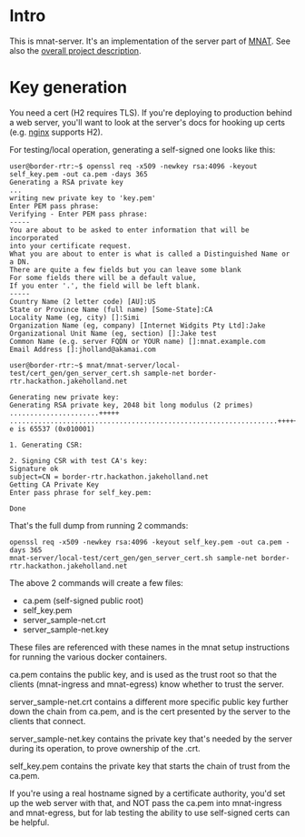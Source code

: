 # Intro

This is mnat-server.
It's an implementation of the server part of [MNAT](https://datatracker.ietf.org/doc/draft-jholland-mboned-mnat/).
See also the [overall project description](https://github.com/GrumpyOldTroll/mnat).

# Key generation

You need a cert (H2 requires TLS).
If you're deploying to production behind a web server, you'll want to look at the server's docs for hooking up certs (e.g. [nginx](https://nginx.org/en/docs/http/configuring_https_servers.html) supports H2).

For testing/local operation, generating a self-signed one looks like this:

~~~
user@border-rtr:~$ openssl req -x509 -newkey rsa:4096 -keyout self_key.pem -out ca.pem -days 365
Generating a RSA private key
...
writing new private key to 'key.pem'
Enter PEM pass phrase:
Verifying - Enter PEM pass phrase:
-----
You are about to be asked to enter information that will be incorporated
into your certificate request.
What you are about to enter is what is called a Distinguished Name or a DN.
There are quite a few fields but you can leave some blank
For some fields there will be a default value,
If you enter '.', the field will be left blank.
-----
Country Name (2 letter code) [AU]:US
State or Province Name (full name) [Some-State]:CA
Locality Name (eg, city) []:Simi
Organization Name (eg, company) [Internet Widgits Pty Ltd]:Jake
Organizational Unit Name (eg, section) []:Jake test
Common Name (e.g. server FQDN or YOUR name) []:mnat.example.com
Email Address []:jholland@akamai.com

user@border-rtr:~$ mnat/mnat-server/local-test/cert_gen/gen_server_cert.sh sample-net border-rtr.hackathon.jakeholland.net

Generating new private key:
Generating RSA private key, 2048 bit long modulus (2 primes)
......................+++++
..................................................................+++++
e is 65537 (0x010001)

1. Generating CSR:

2. Signing CSR with test CA's key:
Signature ok
subject=CN = border-rtr.hackathon.jakeholland.net
Getting CA Private Key
Enter pass phrase for self_key.pem:

Done
~~~

That's the full dump from running 2 commands:

~~~
openssl req -x509 -newkey rsa:4096 -keyout self_key.pem -out ca.pem -days 365
mnat-server/local-test/cert_gen/gen_server_cert.sh sample-net border-rtr.hackathon.jakeholland.net
~~~

The above 2 commands will create a few files:

 * ca.pem (self-signed public root)
 * self_key.pem
 * server_sample-net.crt
 * server_sample-net.key

These files are referenced with these names in the mnat setup instructions for running the various docker containers.

ca.pem contains the public key, and is used as the trust root so that the clients (mnat-ingress and mnat-egress) know whether to trust the server.

server_sample-net.crt contains a different more specific public key further down the chain from ca.pem, and is the cert presented by the server to the clients that connect.

server_sample-net.key contains the private key that's needed by the server during its operation, to prove ownership of the .crt.

self_key.pem contains the private key that starts the chain of trust from the ca.pem.

If you're using a real hostname signed by a certificate authority, you'd set up the web server with that, and NOT pass the ca.pem into mnat-ingress and mnat-egress, but for lab testing the ability to use self-signed certs can be helpful.

